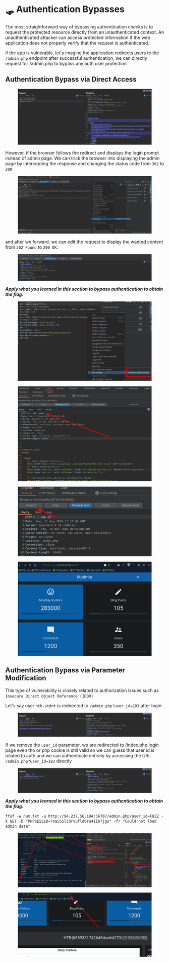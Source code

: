 # 🛷 Authentication Bypasses

The most straightforward way of bypassing authentication checks is to request the protected resource directly from an unauthenticated context. An unauthenticated attacker can access protected information if the web application does not properly verify that the request is authenticated.

if the app is vulnerable, let's imagine the application redirects users to the `/admin.php` endpoint after successful authentication, we can directly request for /admin.php to bypass any auth user protection

## Authentication Bypass via Direct Access

<figure><img src="../../../.gitbook/assets/image (6) (1) (1) (1).png" alt=""><figcaption></figcaption></figure>

However, if  the browser follows the redirect and displays the login prompt instead of admin page. We can trick the browser into displaying the admin page by intercepting the response and changing the status code from `302` to `200`

<figure><img src="../../../.gitbook/assets/image (7) (1) (1) (1).png" alt=""><figcaption></figcaption></figure>

and after we forward, we can edit the request to display the wanted content from `302 Found` to `200 OK`:

<figure><img src="../../../.gitbook/assets/image (8) (1) (1) (1).png" alt=""><figcaption></figcaption></figure>

_**Apply what you learned in this section to bypass authentication to obtain the flag.**_

<figure><img src="../../../.gitbook/assets/image (9) (1) (1) (1).png" alt=""><figcaption></figcaption></figure>

<figure><img src="../../../.gitbook/assets/image (10) (1) (1) (1).png" alt=""><figcaption></figcaption></figure>

<figure><img src="../../../.gitbook/assets/image (11) (1) (1) (1).png" alt=""><figcaption></figcaption></figure>

<figure><img src="../../../.gitbook/assets/image (12) (1) (1).png" alt=""><figcaption></figcaption></figure>

## Authentication Bypass via Parameter Modification

This type of vulnerability is closely related to authorization issues such as `Insecure Direct Object Reference (IDOR)`

Let's say  user `htb-stdnt` is redirected to `/admin.php?user_id=183` after login

<figure><img src="../../../.gitbook/assets/image (13) (1).png" alt=""><figcaption></figcaption></figure>

If we remove the `user_id` parameter, we are redirected tp /index.php login page even tho or php cookie is still valid so we can guess that user id is related to auth and we can authenticate entirely by accessing the URL `/admin.php?user_id=183` directly

<figure><img src="../../../.gitbook/assets/image (14) (1).png" alt=""><figcaption></figcaption></figure>

_**Apply what you learned in this section to bypass authentication to obtain the flag.**_

```
ffuf -w num.txt -u http://94.237.56.194:56707/admin.php?user_id=FUZZ -X GET -b "PHPSESSID=roa555l3drvufld0ru41ib7jgs" -fr "Could not load admin data"
```

<figure><img src="../../../.gitbook/assets/image (15).png" alt=""><figcaption></figcaption></figure>

<figure><img src="../../../.gitbook/assets/image (16).png" alt=""><figcaption></figcaption></figure>
